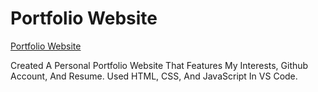 <h1>Portfolio Website</h1>

[Portfolio Website](https://mj231.github.io)

Created A Personal Portfolio Website That Features My Interests, Github Account, And Resume. Used HTML, CSS, And JavaScript In VS Code.
